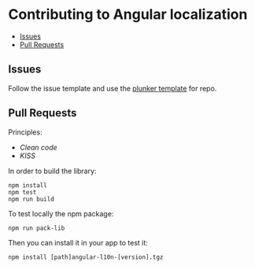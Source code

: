 # Contributing to Angular localization

 - [Issues](#issue)
 - [Pull Requests](#pr)

## <a name="issue"></a> Issues
Follow the issue template and use the [plunker template](http://embed.plnkr.co/UdKFunQFnD3TOkXp2v06/) for repo.

## <a name="pr"></a> Pull Requests
Principles:
- _Clean code_
- _KISS_

In order to build the library:
```Shell
npm install
npm test
npm run build
```
To test locally the npm package:
```Shell
npm run pack-lib
```
Then you can install it in your app to test it:
```Shell
npm install [path]angular-l10n-[version].tgz
```